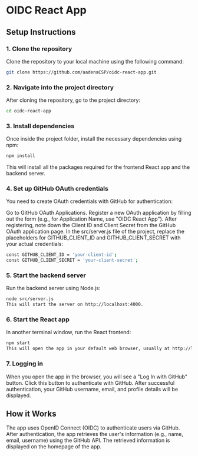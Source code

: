 # OIDC React App


## Setup Instructions

### 1. Clone the repository

Clone the repository to your local machine using the following command:

```bash
git clone https://github.com/aadenaCSP/oidc-react-app.git
```

### 2. Navigate into the project directory
After cloning the repository, go to the project directory:

```bash
cd oidc-react-app
```

### 3. Install dependencies
Once inside the project folder, install the necessary dependencies using npm:

```bash
npm install
```
This will install all the packages required for the frontend React app and the backend server.

### 4. Set up GitHub OAuth credentials
You need to create OAuth credentials with GitHub for authentication:

Go to GitHub OAuth Applications.
Register a new OAuth application by filling out the form (e.g., for Application Name, use "OIDC React App").
After registering, note down the Client ID and Client Secret from the GitHub OAuth application page.
In the src/server.js file of the project, replace the placeholders for GITHUB_CLIENT_ID and GITHUB_CLIENT_SECRET with your actual credentials:

```bash
const GITHUB_CLIENT_ID = 'your-client-id';
const GITHUB_CLIENT_SECRET = 'your-client-secret';
```
### 5. Start the backend server
Run the backend server using Node.js:

```bash
node src/server.js
This will start the server on http://localhost:4000.
```
### 6. Start the React app
In another terminal window, run the React frontend:

```bash
npm start
This will open the app in your default web browser, usually at http://localhost:3000.
```
### 7. Logging in
When you open the app in the browser, you will see a "Log In with GitHub" button. Click this button to authenticate with GitHub. After successful authentication, your GitHub username, email, and profile details will be displayed.

## How it Works
The app uses OpenID Connect (OIDC) to authenticate users via GitHub.
After authentication, the app retrieves the user's information (e.g., name, email, username) using the GitHub API.
The retrieved information is displayed on the homepage of the app.
